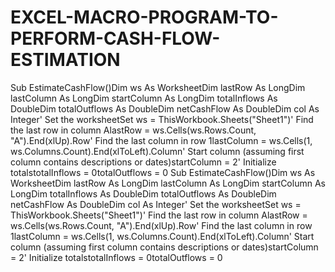 # EXCEL-MACRO-PROGRAM-TO-PERFORM-CASH-FLOW-ESTIMATION
Sub EstimateCashFlow()Dim ws As WorksheetDim lastRow As LongDim lastColumn As LongDim startColumn As LongDim totalInflows As DoubleDim totalOutflows As DoubleDim netCashFlow As DoubleDim col As Integer' Set the worksheetSet ws = ThisWorkbook.Sheets("Sheet1")' Find the last row in column AlastRow = ws.Cells(ws.Rows.Count, "A").End(xlUp).Row' Find the last column in row 1lastColumn = ws.Cells(1, ws.Columns.Count).End(xlToLeft).Column' Start column (assuming first column contains descriptions or dates)startColumn = 2' Initialize totalstotalInflows = 0totalOutflows = 0
Sub EstimateCashFlow()Dim ws As WorksheetDim lastRow As LongDim lastColumn As LongDim startColumn As LongDim totalInflows As DoubleDim totalOutflows As DoubleDim netCashFlow As DoubleDim col As Integer' Set the worksheetSet ws = ThisWorkbook.Sheets("Sheet1")' Find the last row in column AlastRow = ws.Cells(ws.Rows.Count, "A").End(xlUp).Row' Find the last column in row 1lastColumn = ws.Cells(1, ws.Columns.Count).End(xlToLeft).Column' Start column (assuming first column contains descriptions or dates)startColumn = 2' Initialize totalstotalInflows = 0totalOutflows = 0
